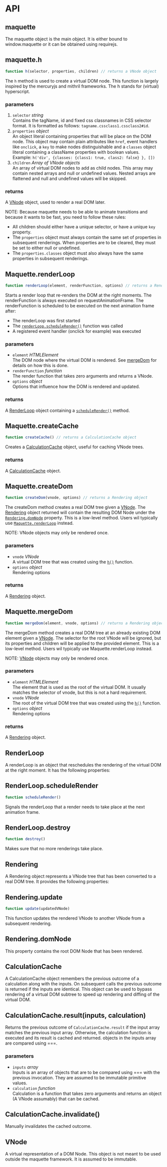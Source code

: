 API
===

## maquette

The maquette object is the main object. It is either bound to window.maquette or it can be obtained using requirejs.

## maquette.h

```js
function h(selector, properties, children) // returns a VNode object
```

The `h` method is used to create a virtual DOM node. 
This function is largely inspired by the mercuryjs and mithril frameworks.
The h stands for (virtual) hyperscript.

### parameters

1. `selector` *string*  
Contains the tagName, id and fixed css classnames in CSS selector format. 
It is formatted as follows: `tagname.cssclass1.cssclass2#id`. 
2. `properties` *object*  
An object literal containing properties that will be place on the DOM node.
This object may contain plain attributes like `href`, event handlers like `onclick`, 
a `key` to make nodes distinguishable and a `classes` object literal containing a className properties with boolean values.  
Example: `h('div', {classes: {class1: true, class2: false} }, [])`
3. `children` *Array of VNode objects*  
An array of virtual DOM nodes to add as child nodes. 
This array may contain nested arrays and null or undefined values.
Nested arrays are flattened and null and undefined values will be skipped.

### returns

A [VNode](#vnode) object, used to render a real DOM later.
 
NOTE: Because maquette needs to be able to animate transitions and because it wants to be fast, you need to
follow these rules:

* All children should either have a unique selector, or have a unique `key` property. 
* The `properties` object must always contain the same set of properties in subsequent renderings. 
When properties are to be cleared, they must be set to either null or undefined.
* The `properties.classes` object must also always have the same properties in subsequent renderings.



## Maquette.renderLoop

```js
function renderLoop(element, renderFunction, options) // returns a RenderLoop object
```

Starts a render loop that re-renders the DOM at the right moments. 
The renderFunction is always executed on requestAnimationFrame.
The renderFunction is scheduled to be executed on the next animation frame after:
* The renderLoop was first started
* The [`renderLoop.scheduleRender()`](#renderloopschedulerender) function was called
* A registered event handler (onclick for example) was executed

### parameters

* `element` *HTMLElement*  
  The DOM node where the virtual DOM is rendered. See [mergeDom](#maquettemergedom) for details on how this is done.
* `renderFunction` *function*  
  The render function that takes zero arguments and returns a VNode.
* `options` *object*  
 Options that influence how the DOM is rendered and updated.

### returns

A [RenderLoop](#renderloop) object containing a [`scheduleRender()`](#renderloopschedulerender) method.

## Maquette.createCache

```js
function createCache() // returns a CalculationCache object
```

Creates a [CalculationCache](#calculationcache) object, useful for caching VNode trees.

### returns

A [CalculationCache](#calculationcache) object.



## Maquette.createDom

```js
function createDom(vnode, options) // returns a Rendering object
```
The createDom method creates a real DOM tree given a [VNode](#vnode). The [Rendering](#rendering) object returned 
will contain the resulting DOM Node under the [`Rendering.domNode`](#renderingdomnode) property.
This is a low-level method. Users wil typically use [`Maquette.renderLoop`](#maquetterenderloop) instead.

NOTE: VNode objects may only be rendered once.

### parameters

* `vnode` *VNode*  
  A virtual DOM tree that was created using the [`h()`](maquetteh) function.
* `options` *object*  
  Rendering options

### returns

A [Rendering](#rendering) object.



## Maquette.mergeDom

```js
function mergeDom(element, vnode, options) // returns a Rendering object
```

The mergeDom method creates a real DOM tree at an already existing DOM element given a [VNode](#vnode). 
The selector for the root VNode will be ignored, but its properties and children will be applied to the provided
element.
This is a low-level method. Users wil typically use Maquette.renderLoop instead.

NOTE: [VNode](#vnode) objects may only be rendered once.

### parameters

* `element` *HTMLElement*  
  The element that is used as the root of the virtual DOM. It usually matches the selector of vnode, but this
  is not a hard requirement.
* `vnode` *VNode*  
  The root of the virtual DOM tree that was created using the [`h()`](#domsetterh) function.
* `options` *object*  
  Rendering options

### returns

A [Rendering](#rendering) object.



## RenderLoop

A renderLoop is an object that reschedules the rendering of the virtual DOM at the right moment.
It has the following properties:

## RenderLoop.scheduleRender

```js
function scheduleRender()
```

Signals the renderLoop that a render needs to take place at the next animation frame.

## RenderLoop.destroy

```js
function destroy()
```

Makes sure that no more renderings take place.



## Rendering

A Rendering object represents a VNode tree that has been converted to a real DOM tree. 
It provides the following properties:

## Rendering.update

```js
function update(updatedVNode)
```

This function updates the rendered VNode to another VNode from a subsequent rendering.

## Rendering.domNode

This property contains the root DOM Node that has been rendered.



## CalculationCache

A CalculationCache object remembers the previous outcome of a calculation along with the inputs.
On subsequent calls the previous outcome is returned if the inputs are identical.
This object can be used to bypass rendering of a virtual DOM subtree to speed up rendering and diffing of 
the virtual DOM.

## CalculationCache.result(inputs, calculation)

Returns the previous outcome of `CalculationCache.result` if the input array matches the previous input array.
Otherwise, the calculation function is executed and its result is cached and returned.
objects in the inputs array are compared using ===.

### parameters

* `inputs` *array*  
  Inputs is an array of objects that are to be compared using === with the previous invocation. They are
  assumed to be immutable primitive values.
* `calculation` *function*  
  Calculation is a function that takes zero arguments and returns an object (A VNode assumably) that can be cached.

## CalculationCache.invalidate()

Manually invalidates the cached outcome.

## VNode

A virtual representation of a DOM Node. This object is not meant to be used outside the maquette framework. 
It is assumed to be immutable.